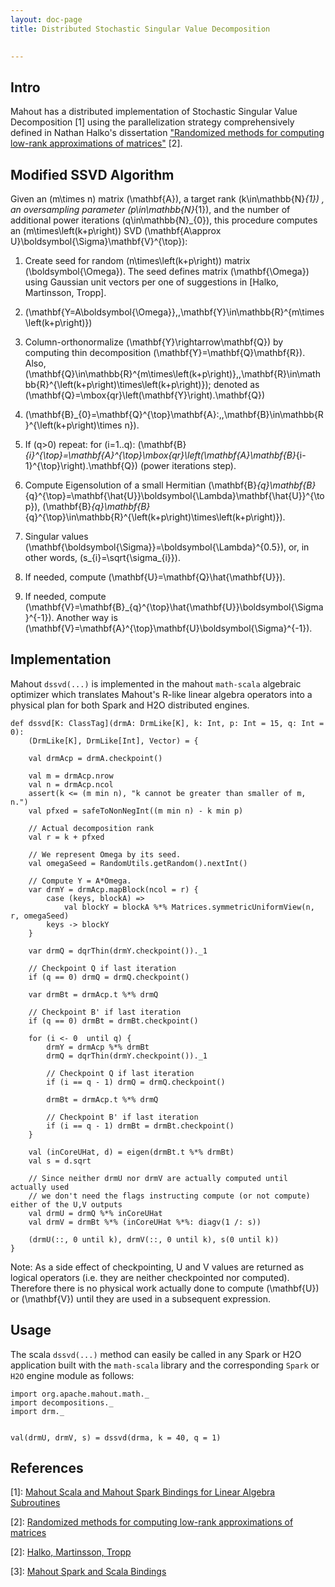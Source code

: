 ```yaml
---
layout: doc-page
title: Distributed Stochastic Singular Value Decomposition

    
---
```


## Intro

Mahout has a distributed implementation of Stochastic Singular Value Decomposition [1] using the parallelization strategy comprehensively defined in Nathan Halko's dissertation ["Randomized methods for computing low-rank approximations of matrices"](http://amath.colorado.edu/faculty/martinss/Pubs/2012_halko_dissertation.pdf) [2].

## Modified SSVD Algorithm

Given an <foo>\(m\times n\)</foo>
matrix <foo>\(\mathbf{A}\)</foo>, a target rank <foo>\(k\in\mathbb{N}_{1}\)</foo>
, an oversampling parameter <foo>\(p\in\mathbb{N}_{1}\)</foo>, 
and the number of additional power iterations <foo>\(q\in\mathbb{N}_{0}\)</foo>, 
this procedure computes an <foo>\(m\times\left(k+p\right)\)</foo>
SVD <foo>\(\mathbf{A\approx U}\boldsymbol{\Sigma}\mathbf{V}^{\top}\)</foo>:

  1. Create seed for random <foo>\(n\times\left(k+p\right)\)</foo>
  matrix <foo>\(\boldsymbol{\Omega}\)</foo>. The seed defines matrix <foo>\(\mathbf{\Omega}\)</foo>
  using Gaussian unit vectors per one of suggestions in [Halko, Martinsson, Tropp].

  2. <foo>\(\mathbf{Y=A\boldsymbol{\Omega}},\,\mathbf{Y}\in\mathbb{R}^{m\times\left(k+p\right)}\)</foo>
 
  3. Column-orthonormalize <foo>\(\mathbf{Y}\rightarrow\mathbf{Q}\)</foo>
  by computing thin decomposition <foo>\(\mathbf{Y}=\mathbf{Q}\mathbf{R}\)</foo>.
  Also, <foo>\(\mathbf{Q}\in\mathbb{R}^{m\times\left(k+p\right)},\,\mathbf{R}\in\mathbb{R}^{\left(k+p\right)\times\left(k+p\right)}\)</foo>; denoted as <foo>\(\mathbf{Q}=\mbox{qr}\left(\mathbf{Y}\right).\mathbf{Q}\)</foo>

  4. <foo>\(\mathbf{B}_{0}=\mathbf{Q}^{\top}\mathbf{A}:\,\,\mathbf{B}\in\mathbb{R}^{\left(k+p\right)\times n}\)</foo>.
 
  5. If <foo>\(q>0\)</foo>
  repeat: for <foo>\(i=1..q\)</foo>: 
  <foo>\(\mathbf{B}_{i}^{\top}=\mathbf{A}^{\top}\mbox{qr}\left(\mathbf{A}\mathbf{B}_{i-1}^{\top}\right).\mathbf{Q}\)</foo>
  (power iterations step).

  6. Compute Eigensolution of a small Hermitian <foo>\(\mathbf{B}_{q}\mathbf{B}_{q}^{\top}=\mathbf{\hat{U}}\boldsymbol{\Lambda}\mathbf{\hat{U}}^{\top}\)</foo>,
  <foo>\(\mathbf{B}_{q}\mathbf{B}_{q}^{\top}\in\mathbb{R}^{\left(k+p\right)\times\left(k+p\right)}\)</foo>.
 
  7. Singular values <foo>\(\mathbf{\boldsymbol{\Sigma}}=\boldsymbol{\Lambda}^{0.5}\)</foo>,
  or, in other words, <foo>\(s_{i}=\sqrt{\sigma_{i}}\)</foo>.
 
  8. If needed, compute <foo>\(\mathbf{U}=\mathbf{Q}\hat{\mathbf{U}}\)</foo>.

  9. If needed, compute <foo>\(\mathbf{V}=\mathbf{B}_{q}^{\top}\hat{\mathbf{U}}\boldsymbol{\Sigma}^{-1}\)</foo>.
Another way is <foo>\(\mathbf{V}=\mathbf{A}^{\top}\mathbf{U}\boldsymbol{\Sigma}^{-1}\)</foo>.




## Implementation

Mahout `dssvd(...)` is implemented in the mahout `math-scala` algebraic optimizer which translates Mahout's R-like linear algebra operators into a physical plan for both Spark and H2O distributed engines.

    def dssvd[K: ClassTag](drmA: DrmLike[K], k: Int, p: Int = 15, q: Int = 0):
        (DrmLike[K], DrmLike[Int], Vector) = {

        val drmAcp = drmA.checkpoint()

        val m = drmAcp.nrow
        val n = drmAcp.ncol
        assert(k <= (m min n), "k cannot be greater than smaller of m, n.")
        val pfxed = safeToNonNegInt((m min n) - k min p)

        // Actual decomposition rank
        val r = k + pfxed

        // We represent Omega by its seed.
        val omegaSeed = RandomUtils.getRandom().nextInt()

        // Compute Y = A*Omega.  
        var drmY = drmAcp.mapBlock(ncol = r) {
            case (keys, blockA) =>
                val blockY = blockA %*% Matrices.symmetricUniformView(n, r, omegaSeed)
            keys -> blockY
        }

        var drmQ = dqrThin(drmY.checkpoint())._1

        // Checkpoint Q if last iteration
        if (q == 0) drmQ = drmQ.checkpoint()

        var drmBt = drmAcp.t %*% drmQ
        
        // Checkpoint B' if last iteration
        if (q == 0) drmBt = drmBt.checkpoint()

        for (i <- 0  until q) {
            drmY = drmAcp %*% drmBt
            drmQ = dqrThin(drmY.checkpoint())._1            
            
            // Checkpoint Q if last iteration
            if (i == q - 1) drmQ = drmQ.checkpoint()
            
            drmBt = drmAcp.t %*% drmQ
            
            // Checkpoint B' if last iteration
            if (i == q - 1) drmBt = drmBt.checkpoint()
        }

        val (inCoreUHat, d) = eigen(drmBt.t %*% drmBt)
        val s = d.sqrt

        // Since neither drmU nor drmV are actually computed until actually used
        // we don't need the flags instructing compute (or not compute) either of the U,V outputs 
        val drmU = drmQ %*% inCoreUHat
        val drmV = drmBt %*% (inCoreUHat %*%: diagv(1 /: s))

        (drmU(::, 0 until k), drmV(::, 0 until k), s(0 until k))
    }

Note: As a side effect of checkpointing, U and V values are returned as logical operators (i.e. they are neither checkpointed nor computed).  Therefore there is no physical work actually done to compute <foo>\(\mathbf{U}\)</foo> or <foo>\(\mathbf{V}\)</foo> until they are used in a subsequent expression.


## Usage

The scala `dssvd(...)` method can easily be called in any Spark or H2O application built with the `math-scala` library and the corresponding `Spark` or `H2O` engine module as follows:

    import org.apache.mahout.math._
    import decompositions._
    import drm._
    
    
    val(drmU, drmV, s) = dssvd(drma, k = 40, q = 1)

 
## References

[1]: [Mahout Scala and Mahout Spark Bindings for Linear Algebra Subroutines](http://mahout.apache.org/users/sparkbindings/ScalaSparkBindings.pdf)

[2]: [Randomized methods for computing low-rank
approximations of matrices](http://amath.colorado.edu/faculty/martinss/Pubs/2012_halko_dissertation.pdf)

[2]: [Halko, Martinsson, Tropp](http://arxiv.org/abs/0909.4061)

[3]: [Mahout Spark and Scala Bindings](http://mahout.apache.org/users/sparkbindings/home.html)




